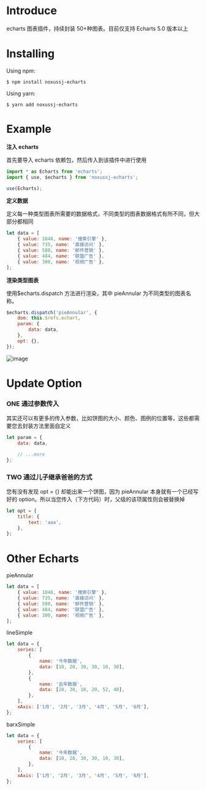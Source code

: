 # Introduce

echarts 图表插件，持续封装 50+种图表。目前仅支持 Echarts 5.0 版本以上

# Installing

Using npm:

```
$ npm install noxussj-echarts
```

Using yarn:

```
$ yarn add noxussj-echarts
```

# Example

<b>注入 echarts</b>

首先要导入 echarts 依赖包，然后传入到该插件中进行使用

```javascript
import * as Echarts from 'echarts';
import { use, $echarts } from 'noxussj-echarts';

use(Echarts);
```

<b>定义数据</b>

定义每一种类型图表所需要的数据格式，不同类型的图表数据格式有所不同，但大部分都相同

```javascript
let data = [
    { value: 1048, name: '搜索引擎' },
    { value: 735, name: '直接访问' },
    { value: 580, name: '邮件营销' },
    { value: 484, name: '联盟广告' },
    { value: 300, name: '视频广告' },
];
```

<b>渲染类型图表</b>

使用$echarts.dispatch 方法进行渲染，其中 pieAnnular 为不同类型的图表名称。

```javascript
$echarts.dispatch('pieAnnular', {
    dom: this.$refs.echart,
    param: {
        data: data,
    },
    opt: {},
});
```

![image](https://user-images.githubusercontent.com/37679301/113994590-18900d00-9888-11eb-8f7a-3895f541a2db.png)

# Update Option

### ONE 通过参数传入

其实还可以有更多的传入参数，比如饼图的大小、颜色、图例的位置等，这些都需要您去封装方法里面自定义

```javascript
let param = {
    data: data,

    // ...more
};
```

### TWO 通过儿子继承爸爸的方式

您有没有发现 opt = {} 却能出来一个饼图，因为 pieAnnular 本身就有一个已经写好的 option。所以当您传入（下方代码）时，父级的该项属性则会被替换掉

```javascript
let opt = {
    title: {
        text: 'aaa',
    },
};
```

# Other Echarts

pieAnnular

```javascript
let data = [
    { value: 1048, name: '搜索引擎' },
    { value: 735, name: '直接访问' },
    { value: 580, name: '邮件营销' },
    { value: 484, name: '联盟广告' },
    { value: 300, name: '视频广告' },
];
```

lineSimple

```javascript
let data = {
    series: [
        {
            name: '今年数据',
            data: [10, 20, 30, 30, 10, 30],
        },
        {
            name: '去年数据',
            data: [20, 30, 10, 20, 52, 40],
        },
    ],
    xAxis: ['1月', '2月', '3月', '4月', '5月', '6月'],
};
```

barxSimple

```javascript
let data = {
    series: [
        {
            name: '今年数据',
            data: [10, 20, 30, 30, 10, 30],
        },
    ],
    xAxis: ['1月', '2月', '3月', '4月', '5月', '6月'],
};
```
